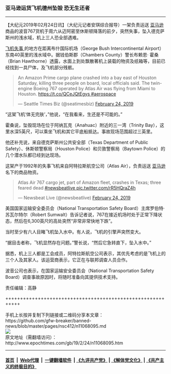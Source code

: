 ### 亚马逊运货飞机德州坠毁 恐无生还者
------------------------

<p>
 【大纪元2019年02月24日讯】（大纪元记者安琪综合报导）一架负责运送
 <a href="http://www.epochtimes.com/gb/tag/%E4%BA%9A%E9%A9%AC%E9%80%8A.html">
  亚马逊
 </a>
 商品的波音767货机于周六从迈阿密至休斯顿降落的前夕，突然失事，坠入德克萨斯州的浅水域，机上三人恐全部遇难。
</p>
<p>
 <a href="http://www.epochtimes.com/gb/tag/%E9%A3%9E%E6%9C%BA%E5%A4%B1%E4%BA%8B.html">
  飞机失事
 </a>
 的地方在距离布什国际机场（George Bush Intercontinental Airport）东南40英里的浅水域中。据钱伯斯郡（Chambers County）警长布赖恩· 霍桑（Brian Hawthorne）透露，水面上到处飘散著机上装载的物资及纸箱等，目前已经找到一具尸体，及飞机部分残骸。
</p>
<p>
</p>
<blockquote class="twitter-tweet" data-lang="en">
 <p dir="ltr" lang="en">
  An Amazon Prime cargo plane crashed into a bay east of Houston Saturday, killing three people on board, local officials said. The twin-engine Boeing 767 operated by Atlas Air was flying from Miami to Houston.
  <a href="https://t.co/QCeJQtEgys">
   https://t.co/QCeJQtEgys
  </a>
  <a href="https://twitter.com/hashtag/aerospace?src=hash&amp;ref_src=twsrc%5Etfw">
   #aerospace
  </a>
 </p>
 <p>
  — Seattle Times Biz (@seatimesbiz)
  <a href="https://twitter.com/seatimesbiz/status/1099678335607754752?ref_src=twsrc%5Etfw">
   February 24, 2019
  </a>
 </p>
</blockquote>
<p>
 <p>
  “这架飞机‘体无完肤’，”他说，“在我看来，生还是不可能的。”
 </p>
 <p>
  霍桑说，坠毁现场在位于阿纳瓦克（Anahuac）附近的三一湾（Trinity Bay），这里水深5英尺，可以乘坐飞机和其它平底船抵达。事故现场范围超过三英里。
 </p>
 <p>
  他还补充说，来自德克萨斯州公共安全部（Texas Department of Public Safety）、休斯顿警察局（Houston Police）和贝敦警察局（Baytown Police）的几个潜水队都已经到达现场。
 </p>
 <p>
  这架产于1992年的失事飞机来自阿特拉斯航空公司（Atlas Air），负责运送
  <a href="http://www.epochtimes.com/gb/tag/%E4%BA%9A%E9%A9%AC%E9%80%8A.html">
   亚马逊
  </a>
  名下的商品物资。
 </p>
</p>
<p>
</p>
<blockquote class="twitter-tweet" data-lang="en">
 <p dir="ltr" lang="en">
  Atlas Air 767 cargo jet, part of Amazon fleet, crashes in Texas; three feared dead
  <a href="https://twitter.com/hashtag/newsbeatlive?src=hash&amp;ref_src=twsrc%5Etfw">
   #newsbeatlive
  </a>
  <a href="https://t.co/rR5HQraZ4h">
   pic.twitter.com/rR5HQraZ4h
  </a>
 </p>
 <p>
  — Newsbeat Live (@newsbeatlive)
  <a href="https://twitter.com/newsbeatlive/status/1099678690961747973?ref_src=twsrc%5Etfw">
   February 24, 2019
  </a>
 </p>
</blockquote>
<p>
 <p>
  美国国家运输安全委员会（National Transportation Safety Board）主席罗伯特·苏瓦尔特尔（Robert Sumwalt）告诉记者说，767在接近机场时处于正常下降状态，然后在6,300英尺的高处突然“非常非常快地下跌”。
 </p>
 <p>
  当时至少有六人目睹飞机坠入水中。有人说，飞机的引擎声突然变大。
 </p>
 <p>
  “据目击者称，飞机显然存在问题。”警长说，“然后它急转直下，坠入水中。”
 </p>
 <p>
  据悉，机上三人都是工会成员，阿特拉斯航空公司表示，其优先考虑的是飞机上的三个人及其家人。该运营商表示，它正在与联邦调查人员合作。
 </p>
 <p>
  波音公司也表示，在国家运输安全委员会（National Transportation Safety Board）调查事故原因时，将随时准备向其提供技术支持。
 </p>
 <p>
  责任编辑：高静
 </p>
</p>
+++++++++++++++++++++++++++++++++++++++++++++++++++++++++++<br/><br/>
手机上长按并复制下列链接或二维码分享本文章：<br/>
https://github.com/gfw-breaker/banned-news/blob/master/pages/nsc412/n11068095.md <br/>
<a href='https://github.com/gfw-breaker/banned-news/blob/master/pages/nsc412/n11068095.md'><img src='https://github.com/gfw-breaker/banned-news/blob/master/pages/nsc412/n11068095.md.png'/></a> <br/>
原文地址（需翻墙访问）：http://www.epochtimes.com/gb/19/2/24/n11068095.htm


------------------------
#### [首页](https://github.com/gfw-breaker/banned-news/blob/master/README.md) &nbsp;|&nbsp; [Web代理](https://github.com/labour-camp/helloworld) &nbsp;|&nbsp; [一键翻墙软件](https://github.com/gfw-breaker/nogfw/blob/master/README.md) &nbsp;| [《九评共产党》](https://github.com/gfw-breaker/9ping.md/blob/master/README.md#九评之一评共产党是什么) | [《解体党文化》](https://github.com/gfw-breaker/jtdwh.md/blob/master/README.md) | [《共产主义的终极目的》](https://github.com/gfw-breaker/gczydzjmd.md/blob/master/README.md)

